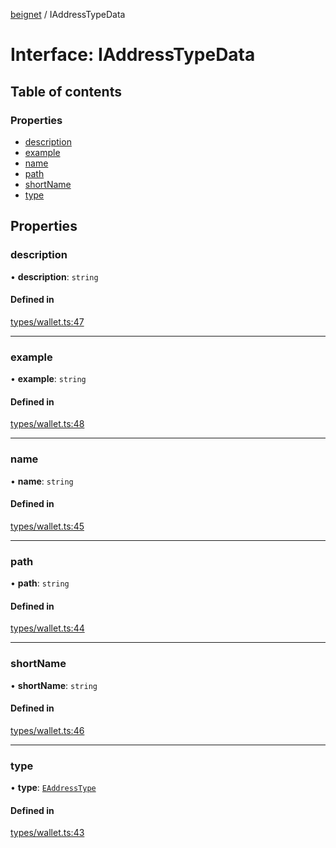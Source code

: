 [beignet](../README.md) / IAddressTypeData

# Interface: IAddressTypeData

## Table of contents

### Properties

- [description](IAddressTypeData.md#description)
- [example](IAddressTypeData.md#example)
- [name](IAddressTypeData.md#name)
- [path](IAddressTypeData.md#path)
- [shortName](IAddressTypeData.md#shortname)
- [type](IAddressTypeData.md#type)

## Properties

### description

• **description**: `string`

#### Defined in

[types/wallet.ts:47](https://github.com/synonymdev/beignet/blob/8f99086/src/types/wallet.ts#L47)

___

### example

• **example**: `string`

#### Defined in

[types/wallet.ts:48](https://github.com/synonymdev/beignet/blob/8f99086/src/types/wallet.ts#L48)

___

### name

• **name**: `string`

#### Defined in

[types/wallet.ts:45](https://github.com/synonymdev/beignet/blob/8f99086/src/types/wallet.ts#L45)

___

### path

• **path**: `string`

#### Defined in

[types/wallet.ts:44](https://github.com/synonymdev/beignet/blob/8f99086/src/types/wallet.ts#L44)

___

### shortName

• **shortName**: `string`

#### Defined in

[types/wallet.ts:46](https://github.com/synonymdev/beignet/blob/8f99086/src/types/wallet.ts#L46)

___

### type

• **type**: [`EAddressType`](../enums/EAddressType.md)

#### Defined in

[types/wallet.ts:43](https://github.com/synonymdev/beignet/blob/8f99086/src/types/wallet.ts#L43)
